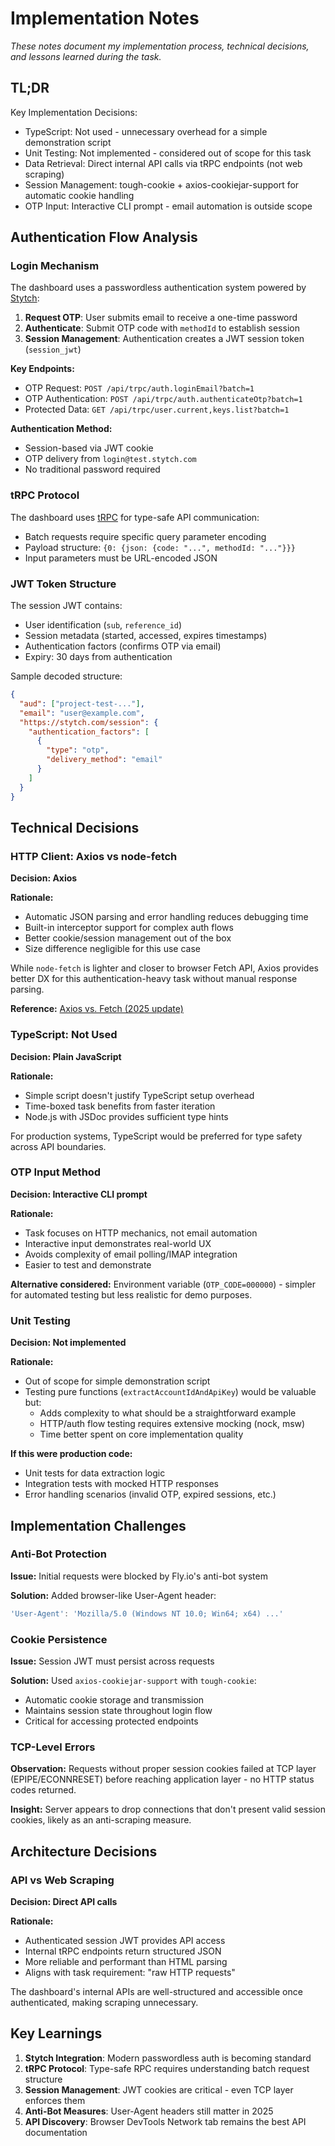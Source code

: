 # Implementation Notes

_These notes document my implementation process, technical decisions, and lessons learned during the task._

## TL;DR

Key Implementation Decisions:

- TypeScript: Not used - unnecessary overhead for a simple demonstration script
- Unit Testing: Not implemented - considered out of scope for this task
- Data Retrieval: Direct internal API calls via tRPC endpoints (not web scraping)
- Session Management: tough-cookie + axios-cookiejar-support for automatic cookie handling
- OTP Input: Interactive CLI prompt - email automation is outside scope

## Authentication Flow Analysis

### Login Mechanism

The dashboard uses a passwordless authentication system powered by [Stytch](https://stytch.com/):

1. **Request OTP**: User submits email to receive a one-time password
2. **Authenticate**: Submit OTP code with `methodId` to establish session
3. **Session Management**: Authentication creates a JWT session token (`session_jwt`)

**Key Endpoints:**

- OTP Request: `POST /api/trpc/auth.loginEmail?batch=1`
- OTP Authentication: `POST /api/trpc/auth.authenticateOtp?batch=1`
- Protected Data: `GET /api/trpc/user.current,keys.list?batch=1`

**Authentication Method:**

- Session-based via JWT cookie
- OTP delivery from `login@test.stytch.com`
- No traditional password required

### tRPC Protocol

The dashboard uses [tRPC](https://trpc.io/) for type-safe API communication:

- Batch requests require specific query parameter encoding
- Payload structure: `{0: {json: {code: "...", methodId: "..."}}}`
- Input parameters must be URL-encoded JSON

### JWT Token Structure

The session JWT contains:

- User identification (`sub`, `reference_id`)
- Session metadata (started, accessed, expires timestamps)
- Authentication factors (confirms OTP via email)
- Expiry: 30 days from authentication

Sample decoded structure:

```json
{
  "aud": ["project-test-..."],
  "email": "user@example.com",
  "https://stytch.com/session": {
    "authentication_factors": [
      {
        "type": "otp",
        "delivery_method": "email"
      }
    ]
  }
}
```

## Technical Decisions

### HTTP Client: Axios vs node-fetch

**Decision: Axios**

**Rationale:**

- Automatic JSON parsing and error handling reduces debugging time
- Built-in interceptor support for complex auth flows
- Better cookie/session management out of the box
- Size difference negligible for this use case

While `node-fetch` is lighter and closer to browser Fetch API, Axios provides better DX for this authentication-heavy task without manual response parsing.

**Reference:** [Axios vs. Fetch (2025 update)](https://blog.logrocket.com/axios-vs-fetch-2025/)

### TypeScript: Not Used

**Decision: Plain JavaScript**

**Rationale:**

- Simple script doesn't justify TypeScript setup overhead
- Time-boxed task benefits from faster iteration
- Node.js with JSDoc provides sufficient type hints

For production systems, TypeScript would be preferred for type safety across API boundaries.

### OTP Input Method

**Decision: Interactive CLI prompt**

**Rationale:**

- Task focuses on HTTP mechanics, not email automation
- Interactive input demonstrates real-world UX
- Avoids complexity of email polling/IMAP integration
- Easier to test and demonstrate

**Alternative considered:** Environment variable (`OTP_CODE=000000`) - simpler for automated testing but less realistic for demo purposes.

### Unit Testing

**Decision: Not implemented**

**Rationale:**

- Out of scope for simple demonstration script
- Testing pure functions (`extractAccountIdAndApiKey`) would be valuable but:
  - Adds complexity to what should be a straightforward example
  - HTTP/auth flow testing requires extensive mocking (nock, msw)
  - Time better spent on core implementation quality

**If this were production code:**

- Unit tests for data extraction logic
- Integration tests with mocked HTTP responses
- Error handling scenarios (invalid OTP, expired sessions, etc.)

## Implementation Challenges

### Anti-Bot Protection

**Issue:** Initial requests were blocked by Fly.io's anti-bot system

**Solution:** Added browser-like User-Agent header:

```javascript
'User-Agent': 'Mozilla/5.0 (Windows NT 10.0; Win64; x64) ...'
```

### Cookie Persistence

**Issue:** Session JWT must persist across requests

**Solution:** Used `axios-cookiejar-support` with `tough-cookie`:

- Automatic cookie storage and transmission
- Maintains session state throughout login flow
- Critical for accessing protected endpoints

### TCP-Level Errors

**Observation:** Requests without proper session cookies failed at TCP layer (EPIPE/ECONNRESET) before reaching application layer - no HTTP status codes returned.

**Insight:** Server appears to drop connections that don't present valid session cookies, likely as an anti-scraping measure.

## Architecture Decisions

### API vs Web Scraping

**Decision: Direct API calls**

**Rationale:**

- Authenticated session JWT provides API access
- Internal tRPC endpoints return structured JSON
- More reliable and performant than HTML parsing
- Aligns with task requirement: "raw HTTP requests"

The dashboard's internal APIs are well-structured and accessible once authenticated, making scraping unnecessary.

## Key Learnings

1. **Stytch Integration**: Modern passwordless auth is becoming standard
2. **tRPC Protocol**: Type-safe RPC requires understanding batch request structure
3. **Session Management**: JWT cookies are critical - even TCP layer enforces them
4. **Anti-Bot Measures**: User-Agent headers still matter in 2025
5. **API Discovery**: Browser DevTools Network tab remains the best API documentation
